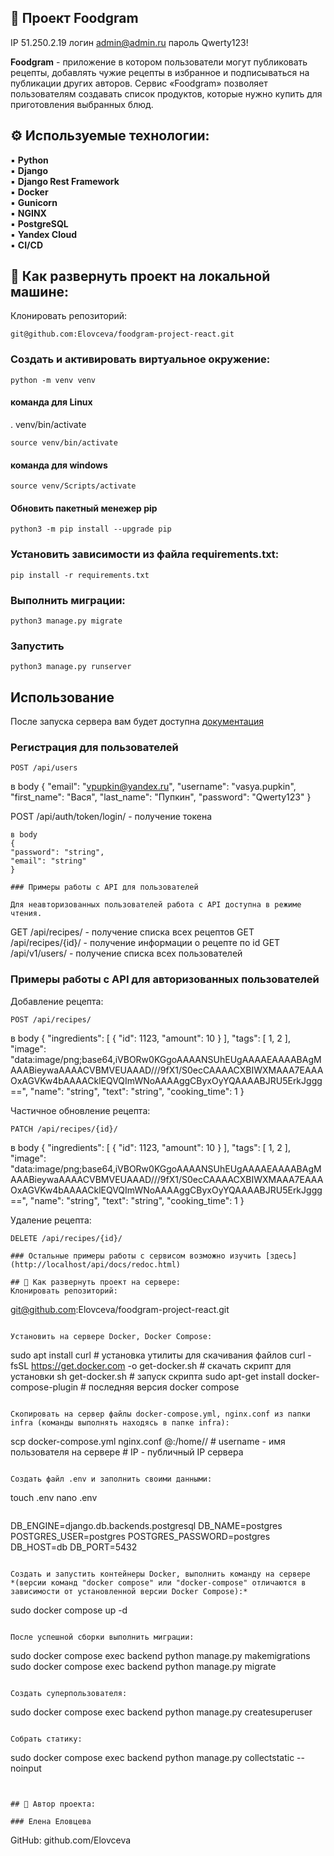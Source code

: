 ## 🍳 Проект Foodgram

IP 51.250.2.19
логин admin@admin.ru
пароль Qwerty123!


**Foodgram** - приложение в котором пользователи могут публиковать рецепты, добавлять чужие рецепты в избранное и подписываться на публикации других авторов. Сервис «Foodgram» позволяет пользователям создавать список продуктов, которые нужно купить для приготовления выбранных блюд.

## ⚙ Используемые технологии:

▪ **Python**<br>
▪ **Django**<br>
▪ **Django Rest Framework**<br>
▪ **Docker**<br>
▪ **Gunicorn**<br>
▪ **NGINX**<br>
▪ **PostgreSQL**<br>
▪ **Yandex Cloud**<br>
▪ **CI/CD**<br>

## 📃 Как развернуть проект на локальной машине:

Клонировать репозиторий:
```
git@github.com:Elovceva/foodgram-project-react.git
```
### Cоздать и активировать виртуальное окружение:

```
python -m venv venv
```

#### команда для Linux

. venv/bin/activate
```
source venv/bin/activate
```

#### команда для windows

```
source venv/Scripts/activate
```
#### Обновить пакетный менежер pip

```
python3 -m pip install --upgrade pip
```

### Установить зависимости из файла requirements.txt:

```
pip install -r requirements.txt
```

### Выполнить миграции:

```
python3 manage.py migrate
```

### Запустить

```
python3 manage.py runserver
```

## Использование

После запуска сервера вам будет доступна [документация](http://localhost/api/docs/redoc.html)

### Регистрация для пользователей

```
POST /api/users 
```

в body
{
  "email": "vpupkin@yandex.ru",
  "username": "vasya.pupkin",
  "first_name": "Вася",
  "last_name": "Пупкин",
  "password": "Qwerty123"
}

POST /api/auth/token/login/ - получение токена 
```
в body
{
"password": "string",
"email": "string"
}

### Примеры работы с API для пользователей

Для неавторизованных пользователей работа с API доступна в режиме чтения.

```
GET /api/recipes/ - получение списка всех рецептов
GET /api/recipes/{id}/ - получение информации о рецепте по id
GET /api/v1/users/ - получение списка всех пользователей


### Примеры работы с API для авторизованных пользователей

Добавление рецепта:

```
POST /api/recipes/
```

в body
{
  "ingredients": [
    {
      "id": 1123,
      "amount": 10
    }
  ],
  "tags": [
    1,
    2
  ],
  "image": "data:image/png;base64,iVBORw0KGgoAAAANSUhEUgAAAAEAAAABAgMAAABieywaAAAACVBMVEUAAAD///9fX1/S0ecCAAAACXBIWXMAAA7EAAAOxAGVKw4bAAAACklEQVQImWNoAAAAggCByxOyYQAAAABJRU5ErkJggg==",
  "name": "string",
  "text": "string",
  "cooking_time": 1
}

Частичное обновление рецепта:

```
PATCH /api/recipes/{id}/
```

в body
{
  "ingredients": [
    {
      "id": 1123,
      "amount": 10
    }
  ],
  "tags": [
    1,
    2
  ],
  "image": "data:image/png;base64,iVBORw0KGgoAAAANSUhEUgAAAAEAAAABAgMAAABieywaAAAACVBMVEUAAAD///9fX1/S0ecCAAAACXBIWXMAAA7EAAAOxAGVKw4bAAAACklEQVQImWNoAAAAggCByxOyYQAAAABJRU5ErkJggg==",
  "name": "string",
  "text": "string",
  "cooking_time": 1
}

Удаление рецепта:

```
DELETE /api/recipes/{id}/
```


```
### Остальные примеры работы с сервисом возможно изучить [здесь](http://localhost/api/docs/redoc.html)

## 📃 Как развернуть проект на сервере:
Клонировать репозиторий:
```
git@github.com:Elovceva/foodgram-project-react.git
```

Установить на сервере Docker, Docker Compose:

```
sudo apt install curl                                   # установка утилиты для скачивания файлов
curl -fsSL https://get.docker.com -o get-docker.sh      # скачать скрипт для установки
sh get-docker.sh                                        # запуск скрипта
sudo apt-get install docker-compose-plugin              # последняя версия docker compose
```

Скопировать на сервер файлы docker-compose.yml, nginx.conf из папки infra (команды выполнять находясь в папке infra):

```
scp docker-compose.yml nginx.conf <username>@<IP>:/home/<username>/   # username - имя пользователя на сервере
                                                                      # IP - публичный IP сервера
```

Создать файл .env и заполнить своими данными:
```
touch .env
nano .env
```
```
DB_ENGINE=django.db.backends.postgresql
DB_NAME=postgres
POSTGRES_USER=postgres
POSTGRES_PASSWORD=postgres
DB_HOST=db
DB_PORT=5432

```

Создать и запустить контейнеры Docker, выполнить команду на сервере
*(версии команд "docker compose" или "docker-compose" отличаются в зависимости от установленной версии Docker Compose):*
```
sudo docker compose up -d
```

После успешной сборки выполнить миграции:
```
sudo docker compose exec backend python manage.py makemigrations
sudo docker compose exec backend python manage.py migrate
```

Создать суперпользователя:
```
sudo docker compose exec backend python manage.py createsuperuser
```

Собрать статику:
```
sudo docker compose exec backend python manage.py collectstatic --noinput
```


## 👾 Автор проекта:

### Елена Еловцева
```
GitHub: github.com/Elovceva
```
